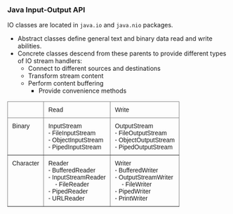 ### Java Input-Output API

IO classes are located in `java.io` and `java.nio` packages.

- Abstract classes define general text and binary data read and write abilities.
- Concrete classes descend from these parents to provide different types of IO stream handlers:
    - Connect to different sources and destinations
    - Transform stream content
    - Perform content buffering
        - Provide convenience methods

<style>
.tg  {border-collapse:collapse;border-spacing:0;padding}
.tg td{border-color:black;border-style:solid;border-width:1px;font-family:Arial, sans-serif;font-size:14px;
  overflow:hidden;padding:10px 10px;word-break:normal;}
.tg th{border-color:black;border-style:solid;border-width:1px;font-family:Arial, sans-serif;font-size:14px;
  font-weight:normal;overflow:hidden;padding:10px 10px;word-break:normal;}
.tg .tg-0pky{border-color:inherit;text-align:left;vertical-align:top}
</style>
<table class="tg">
<thead>
  <tr>
    <th class="tg-0pky"></th>
    <th class="tg-0pky">Read</th>
    <th class="tg-0pky">Write</th>
  </tr>
</thead>
<tbody>
  <tr>
    <td class="tg-0pky">Binary</td>
    <td class="tg-0pky">InputStream<br> - FileInputStream<br> - ObjectInputStream<br> - PipedInputStream</td>
    <td class="tg-0pky">OutputStream<br> - FileOutputStream<br> - ObjectOutputStream<br> - PipedOutputStream</td>
  </tr>
  <tr>
    <td class="tg-0pky">Character</td>
    <td class="tg-0pky">Reader<br> - BufferedReader<br> - InputStreamReader<br> &nbsp;&nbsp;&nbsp;&nbsp;- FileReader<br> - PipedReader<br> - URLReader</td>
    <td class="tg-0pky">Writer<br> - BufferedWriter<br> - OutputStreamWriter<br> &nbsp;&nbsp;&nbsp;&nbsp;- FileWriter<br> - PipedWriter<br> - PrintWriter</td>
  </tr>
</tbody>
</table>